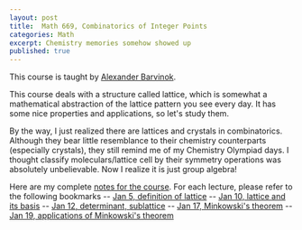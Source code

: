 ```yaml
---
layout: post
title:  Math 669, Combinatorics of Integer Points
categories: Math
excerpt: Chemistry memories somehow showed up
published: true 
---
```


This course is taught by [Alexander Barvinok](http://www.math.lsa.umich.edu/~barvinok/).

This course deals with a structure called lattice, which is somewhat a mathematical abstraction of the lattice pattern you see every day. It has some nice properties and applications, so let's study them.

By the way, I just realized there are lattices and crystals in combinatorics. Although they bear little resemblance to their chemistry counterparts (especially crystals), they still remind me of my Chemistry Olympiad days. I thought classify moleculars/lattice cell by their symmetry operations was absolutely unbelievable. Now I realize it is just group algebra!

Here are my complete [notes for the course](../../../../parts/comb/lattice.pdf). For each lecture, please refer to the following bookmarks
-- [Jan 5, definition of lattice](../../../../parts/comb/lattice.pdf#section.1.1)
-- [Jan 10, lattice and its basis](../../../../parts/comb/lattice.pdf#section.1.2)
-- [Jan 12, determinant, sublattice](../../../../parts/comb/lattice.pdf#section.1.3)
-- [Jan 17, Minkowski's theorem](../../../../parts/comb/lattice.pdf#section.1.4)
-- [Jan 19, applications of Minkowski's theorem](../../../../parts/comb/lattice.pdf#section.1.5)
